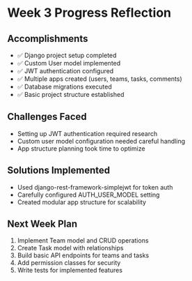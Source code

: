 # Week 3 Progress Reflection

## Accomplishments
- ✅ Django project setup completed
- ✅ Custom User model implemented
- ✅ JWT authentication configured
- ✅ Multiple apps created (users, teams, tasks, comments)
- ✅ Database migrations executed
- ✅ Basic project structure established

## Challenges Faced
- Setting up JWT authentication required research
- Custom user model configuration needed careful handling
- App structure planning took time to optimize

## Solutions Implemented
- Used django-rest-framework-simplejwt for token auth
- Carefully configured AUTH_USER_MODEL setting
- Created modular app structure for scalability

## Next Week Plan
1. Implement Team model and CRUD operations
2. Create Task model with relationships
3. Build basic API endpoints for teams and tasks
4. Add permission classes for security
5. Write tests for implemented features
